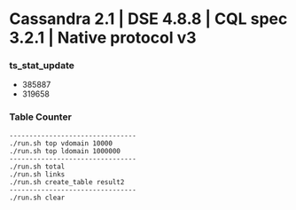 Cassandra 2.1 | DSE 4.8.8 | CQL spec 3.2.1 | Native protocol v3
===============================================================
### ts_stat_update
* 385887 
* 319658

### Table Counter

```
--------------------------------
./run.sh top vdomain 10000
./run.sh top ldomain 1000000
--------------------------------
./run.sh total
./run.sh links
./run.sh create_table result2
--------------------------------
./run.sh clear
```
